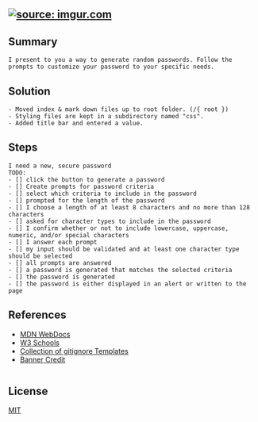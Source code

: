 
<a href="https://imgur.com/sSIrclV"><img src="https://i.imgur.com/sSIrclV.png" title="source: imgur.com" /></a>
---
## Summary

```
I present to you a way to generate random passwords. Follow the prompts to customize your password to your specific needs.
```

## Solution

```
- Moved index & mark down files up to root folder. (/{ root })
- Styling files are kept in a subdirectory named "css".
- Added title bar and entered a value.

```

## Steps
```
I need a new, secure password
TODO:
- [] click the button to generate a password
- [] Create prompts for password criteria
- [] select which criteria to include in the password
- [] prompted for the length of the password
- [] I choose a length of at least 8 characters and no more than 128 characters
- [] asked for character types to include in the password
- [] I confirm whether or not to include lowercase, uppercase, numeric, and/or special characters
- [] I answer each prompt
- [] my input should be validated and at least one character type should be selected
- [] all prompts are answered
- [] a password is generated that matches the selected criteria
- [] the password is generated
- [] the password is either displayed in an alert or written to the page
```

## References
+ [MDN WebDocs](https://developer.mozilla.org/en-US/)
+ [W3 Schools](https://www.w3schools.com/)
+ [Collection of gitignore Templates](https://github.com/github/gitignore)
+ [Banner Credit](https://www.eff.org/files/banner_library/encryption-og-2_0.png)

<img >

## License
[MIT](https://choosealicense.com/licenses/mit/)